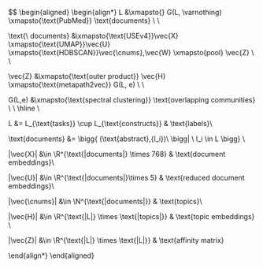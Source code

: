 $$
\begin{aligned}
\begin{align*}
L &\xmapsto{} G(L, \varnothing) \xmapsto{\text{PubMed}} \text{documents} \\ \\

\text{\ documents} &\xmapsto{\text{USEv4}}\vec{X} \xmapsto{\text{UMAP}}\vec{U} \xmapsto{\text{HDBSCAN}}\vec{\cnums},\vec{W} \xmapsto{pool} \vec{Z} \\ \\

\vec{Z} &\xmapsto{\text{outer product}} \vec{H} \xmapsto{\text{metapath2vec}} G(L, e) \\ \\

G(L,e) &\xmapsto{\text{spectral clustering}} \text{overlapping communities}
\\ \\
\hline \\


L &= L_{\text{tasks}} \cup L_{\text{constructs}} & \text{labels}\\

\text{documents} &= \bigg\{ (\text{abstract},{l_i})\ \bigg| \ l_i \in L \bigg\} \\

|\vec{X}| &\in \R^{\text{|documents|} \times 768} & \text{document embeddings}\\

|\vec{U}| &\in \R^{\text{|documents|}\times 5} & \text{reduced document embeddings}\\

|\vec{\cnums}| &\in \N^{\text{|documents|}} & \text{topics}\\

|\vec{H}| &\in \R^{\text{|L|} \times \text{|topics|}} & \text{topic embeddings} \\

|\vec{Z}| &\in \R^{\text{|L|} \times \text{|L|}} & \text{affinity matrix}


\end{align*}
\end{aligned}
